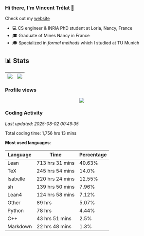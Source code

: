 ### Hi there, I'm Vincent Trélat 👋

Check out my [website](https://vtrelat.github.io)

-   💻 CS engineer & INRIA PhD student at Loria, Nancy, France
-   🎓 Graduate of Mines Nancy in France
-   🎓 Specialized in _formal methods_ which I studied at TU Munich

## 📊 **Stats**

| <img align="center" src="https://readme-stats.clckblog.space/api?username=VTrelat&show_icons=true&include_all_commits=true&theme=tokyonight&hide_border=true" /> | <img align="center" src="https://readme-stats.clckblog.space/api/top-langs/?username=VTrelat&layout=compact&theme=tokyonight&hide_border=true" /> |
| ---------------------------------------------------------------------------------------------------------------------------------------------------------------- | ------------------------------------------------------------------------------------------------------------------------------------------------- |

### Profile views

<p align="center">
 <img src="https://profile-counter.glitch.me/VTrelat/count.svg" />
</p>

<!--automations-->
### Coding Activity
_Last updated: 2025-08-02 00:49:35_

Total coding time: 1,756 hrs 13 mins

**Most used languages**:

| Language | Time | Percentage |
| ------------- | ------------- | ------------- |
| Lean | 713 hrs 31 mins | 40.63% |
| TeX | 245 hrs 54 mins | 14.0% |
| Isabelle | 220 hrs 24 mins | 12.55% |
| sh | 139 hrs 50 mins | 7.96% |
| Lean4 | 124 hrs 58 mins | 7.12% |
| Other | 89 hrs | 5.07% |
| Python | 78 hrs | 4.44% |
| C++ | 43 hrs 51 mins | 2.5% |
| Markdown | 22 hrs 48 mins | 1.3% |

